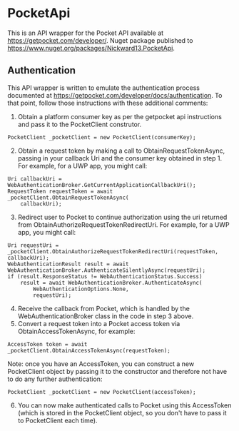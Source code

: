# PocketApi
This is an API wrapper for the Pocket API available at https://getpocket.com/developer/.  Nuget package published to https://www.nuget.org/packages/Nickward13.PocketApi.

## Authentication
This API wrapper is written to emulate the authentication process documented at https://getpocket.com/developer/docs/authentication.  To that point, follow those instructions with these additional comments:
1. Obtain a platform consumer key as per the getpocket api instructions and pass it to the PocketClient construtor.
```
PocketClient _pocketClient = new PocketClient(consumerKey);
```
2. Obtain a request token by making a call to ObtainRequestTokenAsync, passing in your callback Uri and the consumer key obtained in step 1.  For example, for a UWP app, you might call:
```
Uri callbackUri = WebAuthenticationBroker.GetCurrentApplicationCallbackUri();
RequestToken requestToken = await _pocketClient.ObtainRequestTokenAsync(
    callbackUri);
```
3. Redirect user to Pocket to continue authorization using the uri returned from ObtainAuthorizeRequestTokenRedirectUri.  For example, for a UWP app, you might call:
```
Uri requestUri = _pocketClient.ObtainAuthorizeRequestTokenRedirectUri(requestToken, callbackUri);
WebAuthenticationResult result = await WebAuthenticationBroker.AuthenticateSilentlyAsync(requestUri);
if (result.ResponseStatus != WebAuthenticationStatus.Success)
    result = await WebAuthenticationBroker.AuthenticateAsync(
        WebAuthenticationOptions.None,
        requestUri);
```
4. Receive the callback from Pocket, which is handled by the WebAuthenticationBroker class in the code in step 3 above.
5. Convert a request token into a Pocket access token via ObtainAccessTokenAsync, for example:
```
AccessToken token = await _pocketClient.ObtainAccessTokenAsync(requestToken);
```
Note: once you have an AccessToken, you can construct a new PocketClient object by passing it to the constructor and therefore not have to do any further authentication:
```
PocketClient _pocketClient = new PocketClient(accessToken);
```
6. You can now make authenticated calls to Pocket using this AccessToken (which is stored in the PocketClient object, so you don't have to pass it to PocketClient each time).
